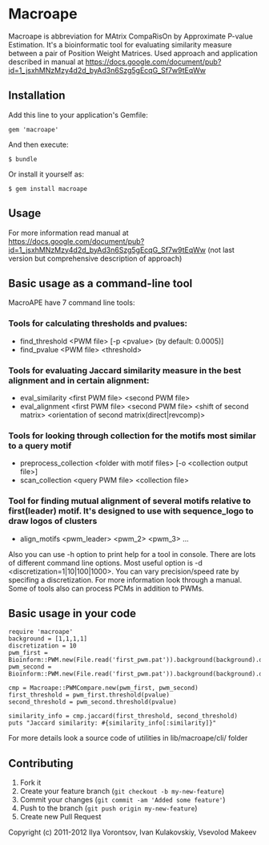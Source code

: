 # Macroape

Macroape is abbreviation for MAtrix CompaRisOn by Approximate P-value Estimation. It's a bioinformatic tool for evaluating similarity measure between a pair of Position Weight Matrices. Used approach and application described in manual at https://docs.google.com/document/pub?id=1_jsxhMNzMzy4d2d_byAd3n6Szg5gEcqG_Sf7w9tEqWw

## Installation

Add this line to your application's Gemfile:

    gem 'macroape'

And then execute:

    $ bundle

Or install it yourself as:

    $ gem install macroape

## Usage
  For more information read manual at https://docs.google.com/document/pub?id=1_jsxhMNzMzy4d2d_byAd3n6Szg5gEcqG_Sf7w9tEqWw (not last version but comprehensive description of approach)

## Basic usage as a command-line tool
  MacroAPE have 7 command line tools:
  
### Tools for calculating thresholds and pvalues:
  * find_threshold \<PWM file\> [-p \<pvalue\> (by default: 0.0005)]
  * find_pvalue \<PWM file\> \<threshold\>
  
### Tools for evaluating Jaccard similarity measure in the best alignment and in certain alignment:
  * eval_similarity \<first PWM file\> \<second PWM file\>
  * eval_alignment \<first PWM file\> \<second PWM file\> \<shift of second matrix\> \<orientation of second matrix(direct|revcomp)\>
  
### Tools for looking through collection for the motifs most similar to a query motif
  * preprocess_collection \<folder with motif files\> [-o \<collection output file\>]
  * scan_collection \<query PWM file\> \<collection file\>
  
### Tool for finding mutual alignment of several motifs relative to first(leader) motif. It's designed to use with sequence_logo to draw logos of clusters
  * align_motifs \<pwm_leader\> \<pwm_2\> \<pwm_3\> ...
  
  Also you can use -h option to print help for a tool in console.
  There are lots of different command line options. Most useful option is -d <discretization=1|10|100|1000>. You can vary precision/speed rate by specifing a discretization. For more information look through a manual.
  Some of tools also can process PCMs in addition to PWMs.

## Basic usage in your code
    require 'macroape'
    background = [1,1,1,1]
    discretization = 10
    pwm_first = Bioinform::PWM.new(File.read('first_pwm.pat')).background(background).discrete(discretization)
    pwm_second = Bioinform::PWM.new(File.read('first_pwm.pat')).background(background).discrete(discretization)
    
    cmp = Macroape::PWMCompare.new(pwm_first, pwm_second)
    first_threshold = pwm_first.threshold(pvalue)
    second_threshold = pwm_second.threshold(pvalue)
    
    similarity_info = cmp.jaccard(first_threshold, second_threshold)
    puts "Jaccard similarity: #{similarity_info[:similarity]}"
    
  For more details look a source code of utilities in lib/macroape/cli/ folder

## Contributing

1. Fork it
2. Create your feature branch (`git checkout -b my-new-feature`)
3. Commit your changes (`git commit -am 'Added some feature'`)
4. Push to the branch (`git push origin my-new-feature`)
5. Create new Pull Request

Copyright (c) 2011-2012 Ilya Vorontsov, Ivan Kulakovskiy, Vsevolod Makeev